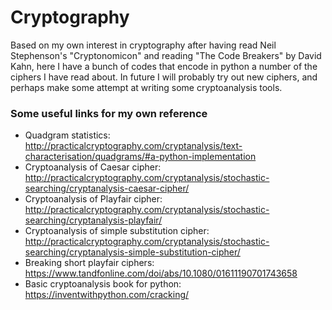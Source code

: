 # Cryptography
Based on my own interest in cryptography after having read Neil Stephenson's "Cryptonomicon" and reading "The Code Breakers"
by David Kahn, here I have a bunch of codes that encode in python a number of the ciphers I have read about. In future I will probably try out new ciphers, and perhaps make some attempt at writing some cryptoanalysis tools.

### Some useful links for my own reference
- Quadgram statistics: http://practicalcryptography.com/cryptanalysis/text-characterisation/quadgrams/#a-python-implementation
- Cryptoanalysis of Caesar cipher: http://practicalcryptography.com/cryptanalysis/stochastic-searching/cryptanalysis-caesar-cipher/
- Cryptoanalysis of Playfair cipher: http://practicalcryptography.com/cryptanalysis/stochastic-searching/cryptanalysis-playfair/
- Cryptoanalysis of simple substitution cipher: http://practicalcryptography.com/cryptanalysis/stochastic-searching/cryptanalysis-simple-substitution-cipher/
- Breaking short playfair ciphers: https://www.tandfonline.com/doi/abs/10.1080/01611190701743658
- Basic cryptoanalysis book for python: https://inventwithpython.com/cracking/
